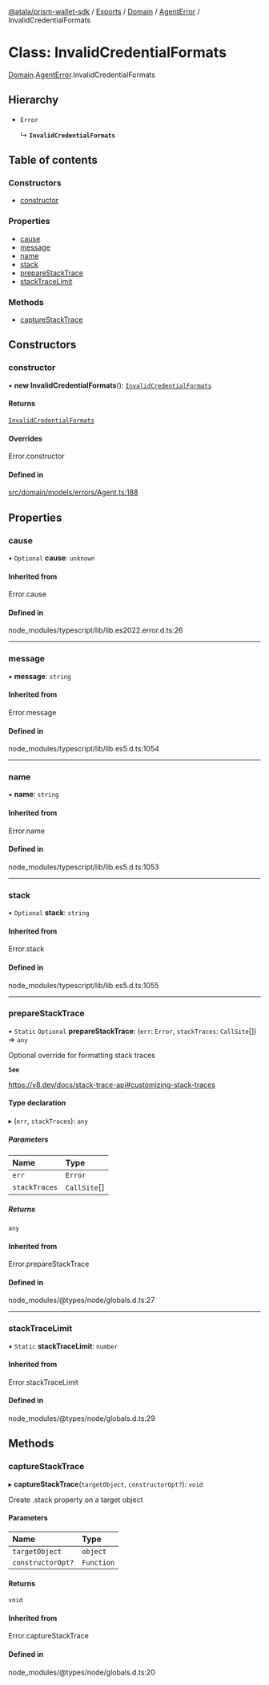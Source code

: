 [@atala/prism-wallet-sdk](../README.md) / [Exports](../modules.md) / [Domain](../modules/Domain.md) / [AgentError](../modules/Domain.AgentError.md) / InvalidCredentialFormats

# Class: InvalidCredentialFormats

[Domain](../modules/Domain.md).[AgentError](../modules/Domain.AgentError.md).InvalidCredentialFormats

## Hierarchy

- `Error`

  ↳ **`InvalidCredentialFormats`**

## Table of contents

### Constructors

- [constructor](Domain.AgentError.InvalidCredentialFormats.md#constructor)

### Properties

- [cause](Domain.AgentError.InvalidCredentialFormats.md#cause)
- [message](Domain.AgentError.InvalidCredentialFormats.md#message)
- [name](Domain.AgentError.InvalidCredentialFormats.md#name)
- [stack](Domain.AgentError.InvalidCredentialFormats.md#stack)
- [prepareStackTrace](Domain.AgentError.InvalidCredentialFormats.md#preparestacktrace)
- [stackTraceLimit](Domain.AgentError.InvalidCredentialFormats.md#stacktracelimit)

### Methods

- [captureStackTrace](Domain.AgentError.InvalidCredentialFormats.md#capturestacktrace)

## Constructors

### constructor

• **new InvalidCredentialFormats**(): [`InvalidCredentialFormats`](Domain.AgentError.InvalidCredentialFormats.md)

#### Returns

[`InvalidCredentialFormats`](Domain.AgentError.InvalidCredentialFormats.md)

#### Overrides

Error.constructor

#### Defined in

[src/domain/models/errors/Agent.ts:188](https://github.com/input-output-hk/atala-prism-wallet-sdk-ts/blob/1ffdae52df023bad4ba1a76cf6d76793dfc29b80/src/domain/models/errors/Agent.ts#L188)

## Properties

### cause

• `Optional` **cause**: `unknown`

#### Inherited from

Error.cause

#### Defined in

node_modules/typescript/lib/lib.es2022.error.d.ts:26

___

### message

• **message**: `string`

#### Inherited from

Error.message

#### Defined in

node_modules/typescript/lib/lib.es5.d.ts:1054

___

### name

• **name**: `string`

#### Inherited from

Error.name

#### Defined in

node_modules/typescript/lib/lib.es5.d.ts:1053

___

### stack

• `Optional` **stack**: `string`

#### Inherited from

Error.stack

#### Defined in

node_modules/typescript/lib/lib.es5.d.ts:1055

___

### prepareStackTrace

▪ `Static` `Optional` **prepareStackTrace**: (`err`: `Error`, `stackTraces`: `CallSite`[]) => `any`

Optional override for formatting stack traces

**`See`**

https://v8.dev/docs/stack-trace-api#customizing-stack-traces

#### Type declaration

▸ (`err`, `stackTraces`): `any`

##### Parameters

| Name | Type |
| :------ | :------ |
| `err` | `Error` |
| `stackTraces` | `CallSite`[] |

##### Returns

`any`

#### Inherited from

Error.prepareStackTrace

#### Defined in

node_modules/@types/node/globals.d.ts:27

___

### stackTraceLimit

▪ `Static` **stackTraceLimit**: `number`

#### Inherited from

Error.stackTraceLimit

#### Defined in

node_modules/@types/node/globals.d.ts:29

## Methods

### captureStackTrace

▸ **captureStackTrace**(`targetObject`, `constructorOpt?`): `void`

Create .stack property on a target object

#### Parameters

| Name | Type |
| :------ | :------ |
| `targetObject` | `object` |
| `constructorOpt?` | `Function` |

#### Returns

`void`

#### Inherited from

Error.captureStackTrace

#### Defined in

node_modules/@types/node/globals.d.ts:20
